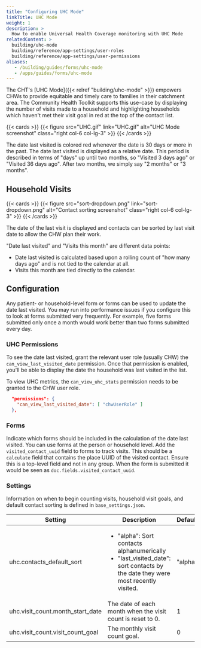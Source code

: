 ```yaml
---
title: "Configuring UHC Mode"
linkTitle: UHC Mode
weight: 1
description: >
  How to enable Universal Health Coverage monitoring with UHC Mode
relatedContent: >
  building/uhc-mode
  building/reference/app-settings/user-roles
  building/reference/app-settings/user-permissions
aliases:
   - /building/guides/forms/uhc-mode
   - /apps/guides/forms/uhc-mode
---
```


The CHT's [UHC Mode]({{< relref "building/uhc-mode" >}}) empowers CHWs to provide equitable and timely care to families in their catchment area. The Community Health Toolkit supports this use-case by displaying the number of visits made to a household and highlighting households which haven't met their visit goal in red at the top of the contact list.

{{< cards >}}
  {{< figure src="UHC.gif" link="UHC.gif" alt="UHC Mode screenshot" class="right col-6 col-lg-3" >}}
{{< /cards >}}

The date last visited is colored red whenever the date is 30 days or more in the past. The date last visited is displayed as a relative date. This period is described in terms of "days" up until two months, so "Visited 3 days ago" or "Visited 36 days ago". After two months, we simply say "2 months" or "3 months".

## Household Visits

{{< cards >}}
  {{< figure src="sort-dropdown.png" link="sort-dropdown.png" alt="Contact sorting screenshot" class="right col-6 col-lg-3" >}}
{{< /cards >}}

The date of the last visit is displayed and contacts can be sorted by last visit date to allow the CHW plan their work.

"Date last visited" and "Visits this month" are different data points:
- Date last visited is calculated based upon a rolling count of "how many days ago" and is not tied to the calendar at all.
- Visits this month are tied directly to the calendar.

## Configuration

Any patient- or household-level form or forms can be used to update the date last visited. You may run into performance issues if you configure this to look at forms submitted very frequently. For example, five forms submitted only once a month would work better than two forms submitted every day.

### UHC Permissions

To see the date last visited, grant the relevant user role (usually CHW) the `can_view_last_visited_date` permission. Once that permission is enabled, you'll be able to display the date the household was last visited in the list.

To view UHC metrics, the `can_view_uhc_stats` permission needs to be granted to the CHW user role.

```json
  "permissions": {
    "can_view_last_visited_date": [ "chwUserRole" ]
  },
```

### Forms

Indicate which forms should be included in the calculation of the date last visited. You can use forms at the person or household level. Add the `visited_contact_uuid` field to forms to track visits. This should be a `calculate` field that contains the place UUID of the visited contact. Ensure this is a top-level field and not in any group. When the form is submitted it would be seen as `doc.fields.visited_contact_uuid`.

### Settings

Information on when to begin counting visits, household visit goals, and default contact sorting is defined in `base_settings.json`.

| Setting              | Description | Default | Version |
|----------------------|---------|---------|---------|
| uhc.contacts_default_sort | <ul><li>"alpha": Sort contacts alphanumerically</li><li>"last_visited_date": sort contacts by the date they were most recently visited.</li></ul> | "alpha" | 2.18.0 |
| uhc.visit_count.month_start_date | The date of each month when the visit count is reset to 0. | 1 |2.18.0 |
| uhc.visit_count.visit_count_goal | The monthly visit count goal. | 0 | 2.18.0 |
